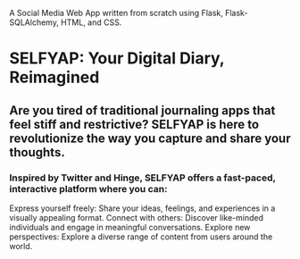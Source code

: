 A Social Media Web App written from scratch using Flask, Flask-SQLAlchemy, HTML, and CSS.

# SELFYAP: Your Digital Diary, Reimagined
## Are you tired of traditional journaling apps that feel stiff and restrictive? SELFYAP is here to revolutionize the way you capture and share your thoughts.

### Inspired by Twitter and Hinge, SELFYAP offers a fast-paced, interactive platform where you can:

Express yourself freely: Share your ideas, feelings, and experiences in a visually appealing format.
Connect with others: Discover like-minded individuals and engage in meaningful conversations.
Explore new perspectives: Explore a diverse range of content from users around the world.
